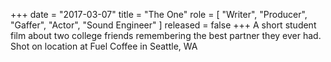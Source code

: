 +++
date = "2017-03-07"
title = "The One"
role = [ "Writer", "Producer", "Gaffer", "Actor", "Sound Engineer" ]
released = false
+++
A short student film about two college friends remembering the best partner they ever had.  Shot
on location at Fuel Coffee in Seattle, WA